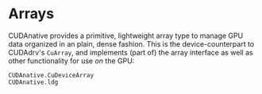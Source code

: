 # Arrays

CUDAnative provides a primitive, lightweight array type to manage GPU data organized in an
plain, dense fashion. This is the device-counterpart to CUDAdrv's `CuArray`, and implements
(part of) the array interface as well as other functionality for use _on_ the GPU:

```@docs
CUDAnative.CuDeviceArray
CUDAnative.ldg
```
